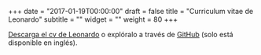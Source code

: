 +++
date = "2017-01-19T00:00:00"
draft = false
title = "Curriculum vitae de Leonardo"
subtitle = ""
widget = ""
weight = 80
+++


[Descarga el cv de Leonardo](http://lcolladotor.github.io/cv/en_CV_lcollado.pdf) o explóralo a través de [GitHub](http://lcolladotor.github.io/cv/) (solo está disponible en inglés). 

<!-- <iframe src="http://docs.google.com/viewer?url=http://lcolladotor.github.io/cv/en_CV_lcollado.pdf&embedded=true" width="100%" height="780" style="border: none;"></iframe> -->
